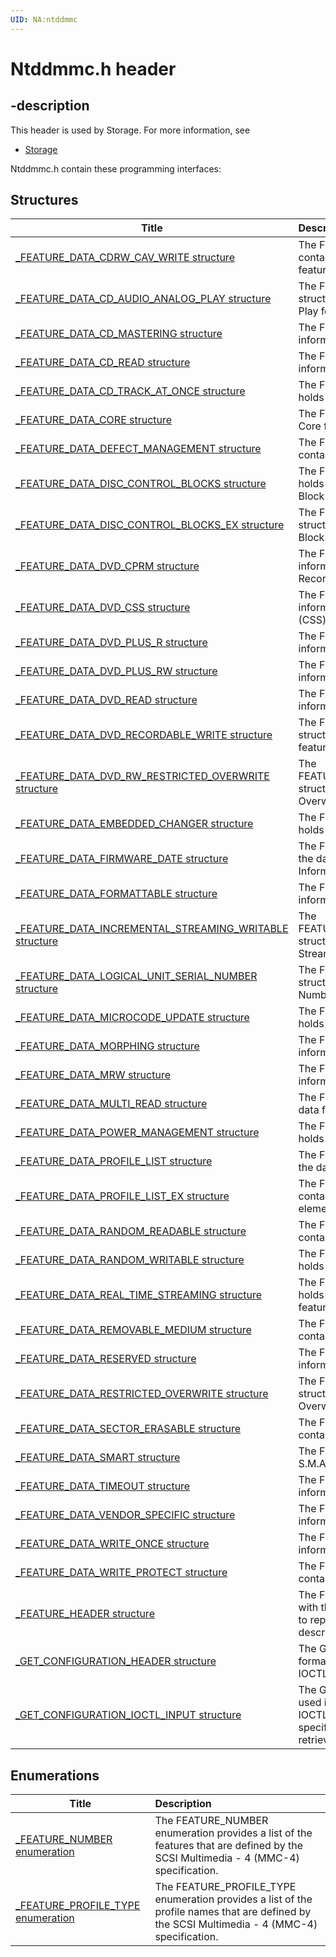 ```yaml
---
UID: NA:ntddmmc
---
```


# Ntddmmc.h header

## -description

This header is used by Storage. For more information, see
- [Storage](../_storage/index.md)

Ntddmmc.h contain these programming interfaces:


## Structures

| Title   | Description   |
| ---- |:---- |
| [_FEATURE_DATA_CDRW_CAV_WRITE structure](ns-ntddmmc-_feature_data_cdrw_cav_write.md) | The FEATURE_DATA_CDRW_CAV_WRITE structure contains information about the CD-RW CAV Write feature. |
| [_FEATURE_DATA_CD_AUDIO_ANALOG_PLAY structure](ns-ntddmmc-_feature_data_cd_audio_analog_play.md) | The FEATURE_DATA_CD_AUDIO_ANALOG_PLAY structure holds information about the CD Audio External Play feature. |
| [_FEATURE_DATA_CD_MASTERING structure](ns-ntddmmc-_feature_data_cd_mastering.md) | The FEATURE_DATA_CD_MASTERING structure holds information for the CD Mastering feature. |
| [_FEATURE_DATA_CD_READ structure](ns-ntddmmc-_feature_data_cd_read.md) | The FEATURE_DATA_CD_READ structure contains information about the CD Read feature. |
| [_FEATURE_DATA_CD_TRACK_AT_ONCE structure](ns-ntddmmc-_feature_data_cd_track_at_once.md) | The FEATURE_DATA_CD_TRACK_AT_ONCE structure holds information about the CD Track at Once feature. |
| [_FEATURE_DATA_CORE structure](ns-ntddmmc-_feature_data_core.md) | The FEATURE_DATA_CORE structure holds data for the Core feature descriptor. |
| [_FEATURE_DATA_DEFECT_MANAGEMENT structure](ns-ntddmmc-_feature_data_defect_management.md) | The FEATURE_DATA_DEFECT_MANAGEMENT structure contains information for the Defect Management feature. |
| [_FEATURE_DATA_DISC_CONTROL_BLOCKS structure](ns-ntddmmc-_feature_data_disc_control_blocks.md) | The FEATURE_DATA_DISC_CONTROL_BLOCKS structure holds an array of the data reported for the Disc Control Block feature. |
| [_FEATURE_DATA_DISC_CONTROL_BLOCKS_EX structure](ns-ntddmmc-_feature_data_disc_control_blocks_ex.md) | The FEATURE_DATA_DISC_CONTROL_BLOCKS_EX structure holds the data reported for a Disc Control Block. |
| [_FEATURE_DATA_DVD_CPRM structure](ns-ntddmmc-_feature_data_dvd_cprm.md) | The FEATURE_DATA_DVD_CPRM structure holds information about the DVD Content Protection for Recorded Media (CPRM) feature. |
| [_FEATURE_DATA_DVD_CSS structure](ns-ntddmmc-_feature_data_dvd_css.md) | The FEATURE_DATA_DVD_CSS structure holds information about the DVD Content Scrambling System (CSS) feature. |
| [_FEATURE_DATA_DVD_PLUS_R structure](ns-ntddmmc-_feature_data_dvd_plus_r.md) | The FEATURE_DATA_DVD_PLUS_R structure contains information about the DVD+R feature. |
| [_FEATURE_DATA_DVD_PLUS_RW structure](ns-ntddmmc-_feature_data_dvd_plus_rw.md) | The FEATURE_DATA_DVD_PLUS_RW structure contains information about the DVD+RW feature. |
| [_FEATURE_DATA_DVD_READ structure](ns-ntddmmc-_feature_data_dvd_read.md) | The FEATURE_DATA_DVD_READ structure contains information about the DVD Read feature. |
| [_FEATURE_DATA_DVD_RECORDABLE_WRITE structure](ns-ntddmmc-_feature_data_dvd_recordable_write.md) | The FEATURE_DATA_DVD_RECORDABLE_WRITE structure holds information for the DVD-R/RW Write feature. |
| [_FEATURE_DATA_DVD_RW_RESTRICTED_OVERWRITE structure](ns-ntddmmc-_feature_data_dvd_rw_restricted_overwrite.md) | The FEATURE_DATA_DVD_RW_RESTRICTED_OVERWRITE structure contains information for the Restricted Overwrite feature. |
| [_FEATURE_DATA_EMBEDDED_CHANGER structure](ns-ntddmmc-_feature_data_embedded_changer.md) | The FEATURE_DATA_EMBEDDED_CHANGER structure holds data for the Embedded Changer feature. |
| [_FEATURE_DATA_FIRMWARE_DATE structure](ns-ntddmmc-_feature_data_firmware_date.md) | The FEATURE_DATA_FIRMWARE_DATE structure holds the date information associated with the Firmware Information feature. |
| [_FEATURE_DATA_FORMATTABLE structure](ns-ntddmmc-_feature_data_formattable.md) | The FEATURE_DATA_FORMATTABLE structure contains information for the Formattable feature. |
| [_FEATURE_DATA_INCREMENTAL_STREAMING_WRITABLE structure](ns-ntddmmc-_feature_data_incremental_streaming_writable.md) | The FEATURE_DATA_INCREMENTAL_STREAMING_WRITABLE structure contains information about the Incremental Streaming Writable feature. |
| [_FEATURE_DATA_LOGICAL_UNIT_SERIAL_NUMBER structure](ns-ntddmmc-_feature_data_logical_unit_serial_number.md) | The FEATURE_DATA_LOGICAL_UNIT_SERIAL_NUMBER structure holds information about the Device Serial Number feature. |
| [_FEATURE_DATA_MICROCODE_UPDATE structure](ns-ntddmmc-_feature_data_microcode_update.md) | The FEATURE_DATA_MICROCODE_UPDATE structure holds information about the Microcode Upgrade feature. |
| [_FEATURE_DATA_MORPHING structure](ns-ntddmmc-_feature_data_morphing.md) | The FEATURE_DATA_MORPHING structure contains information about the morphing feature. |
| [_FEATURE_DATA_MRW structure](ns-ntddmmc-_feature_data_mrw.md) | The FEATURE_DATA_MRW structure contains information about the MRW feature. |
| [_FEATURE_DATA_MULTI_READ structure](ns-ntddmmc-_feature_data_multi_read.md) | The FEATURE_DATA_MULTI_READ structure contains data for the multiread feature. |
| [_FEATURE_DATA_POWER_MANAGEMENT structure](ns-ntddmmc-_feature_data_power_management.md) | The FEATURE_DATA_POWER_MANAGEMENT structure holds information about the Power Management feature. |
| [_FEATURE_DATA_PROFILE_LIST structure](ns-ntddmmc-_feature_data_profile_list.md) | The FEATURE_DATA_PROFILE_LIST structure contains the data for a profile list descriptor. |
| [_FEATURE_DATA_PROFILE_LIST_EX structure](ns-ntddmmc-_feature_data_profile_list_ex.md) | The FEATURE_DATA_PROFILE_LIST_EX structure contains information corresponding to a profile list element in a profile list descriptor. |
| [_FEATURE_DATA_RANDOM_READABLE structure](ns-ntddmmc-_feature_data_random_readable.md) | The FEATURE_DATA_RANDOM_READABLE structure contains data for the random readable feature. |
| [_FEATURE_DATA_RANDOM_WRITABLE structure](ns-ntddmmc-_feature_data_random_writable.md) | The FEATURE_DATA_RANDOM_WRITABLE structure holds information about the Random Writable feature. |
| [_FEATURE_DATA_REAL_TIME_STREAMING structure](ns-ntddmmc-_feature_data_real_time_streaming.md) | The FEATURE_DATA_REAL_TIME_STREAMING structure holds information about the Real Time Streaming feature. |
| [_FEATURE_DATA_REMOVABLE_MEDIUM structure](ns-ntddmmc-_feature_data_removable_medium.md) | The FEATURE_DATA_REMOVABLE_MEDIUM structure contains data for the removable medium feature. |
| [_FEATURE_DATA_RESERVED structure](ns-ntddmmc-_feature_data_reserved.md) | The FEATURE_DATA_RESERVED structure holds information about an unspecified feature. |
| [_FEATURE_DATA_RESTRICTED_OVERWRITE structure](ns-ntddmmc-_feature_data_restricted_overwrite.md) | The FEATURE_DATA_RESTRICTED_OVERWRITE structure holds information about the Restricted Overwrite feature. |
| [_FEATURE_DATA_SECTOR_ERASABLE structure](ns-ntddmmc-_feature_data_sector_erasable.md) | The FEATURE_DATA_SECTOR_ERASABLE structure contains information for the Sector Erasable feature. |
| [_FEATURE_DATA_SMART structure](ns-ntddmmc-_feature_data_smart.md) | The FEATURE_DATA_SMART structure holds data for the S.M.A.R.T. feature. |
| [_FEATURE_DATA_TIMEOUT structure](ns-ntddmmc-_feature_data_timeout.md) | The FEATURE_DATA_TIMEOUT structure holds information about the Time-Out feature. |
| [_FEATURE_DATA_VENDOR_SPECIFIC structure](ns-ntddmmc-_feature_data_vendor_specific.md) | The FEATURE_DATA_VENDOR_SPECIFIC structure holds information about a vendor-specific feature. |
| [_FEATURE_DATA_WRITE_ONCE structure](ns-ntddmmc-_feature_data_write_once.md) | The FEATURE_DATA_WRITE_ONCE structure holds information for the Write Once feature. |
| [_FEATURE_DATA_WRITE_PROTECT structure](ns-ntddmmc-_feature_data_write_protect.md) | The FEATURE_DATA_WRITE_PROTECT structure contains information about the Write Protect feature. |
| [_FEATURE_HEADER structure](ns-ntddmmc-_feature_header.md) | The FEATURE_HEADER structure is used in conjunction with the IOCTL_CDROM_GET_CONFIGURATION request to report header information for both feature and profile descriptors. |
| [_GET_CONFIGURATION_HEADER structure](ns-ntddmmc-_get_configuration_header.md) | The GET_CONFIGURATION_HEADER structure is used to format the output data retrieved by the IOCTL_CDROM_GET_CONFIGURATION request. |
| [_GET_CONFIGURATION_IOCTL_INPUT structure](ns-ntddmmc-_get_configuration_ioctl_input.md) | The GET_CONFIGURATION_IOCTL_INPUT structure is used in conjunction with the IOCTL_CDROM_GET_CONFIGURATION request to specify the sort of feature data that the request retrieves. |

## Enumerations

| Title   | Description   |
| ---- |:---- |
| [_FEATURE_NUMBER enumeration](ne-ntddmmc-_feature_number.md) | The FEATURE_NUMBER enumeration provides a list of the features that are defined by the SCSI Multimedia - 4 (MMC-4) specification. |
| [_FEATURE_PROFILE_TYPE enumeration](ne-ntddmmc-_feature_profile_type.md) | The FEATURE_PROFILE_TYPE enumeration provides a list of the profile names that are defined by the SCSI Multimedia - 4 (MMC-4) specification. |

